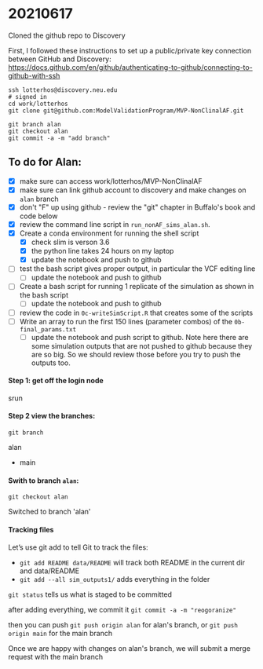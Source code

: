 # 20210617 

Cloned the github repo to Discovery

First, I followed these instructions to set up a public/private key connection between GitHub and Discovery: https://docs.github.com/en/github/authenticating-to-github/connecting-to-github-with-ssh 

```
ssh lotterhos@discovery.neu.edu
# signed in
cd work/lotterhos
git clone git@github.com:ModelValidationProgram/MVP-NonClinalAF.git

git branch alan
git checkout alan
git commit -a -m "add branch"
```

## To do for Alan:
- [x] make sure can access work/lotterhos/MVP-NonClinalAF
- [x] make sure can link github account to discovery and make changes on `alan` branch
- [x] don't "F" up using github - review the "git" chapter in Buffalo's book and code below
- [x] review the command line script in `run_nonAF_sims_alan.sh`. 
- [x] Create a conda environment for running the shell script
    - [x] check slim is verson 3.6
    - [x] the python line takes 24 hours on my laptop
    - [x] update the notebook and push to github
- [ ] test the bash script gives proper output, in particular the VCF editing line
    - [ ] update the notebook and push to github
- [ ] Create a bash script for running 1 replicate of the simulation as shown in the bash script
    - [ ] update the notebook and push to github
- [ ] review the code in `0c-writeSimScript.R` that creates some of the scripts
- [ ] Write an array to run the first 150 lines (parameter combos) of the `0b-final_params.txt`
    - [ ] update the notebook and push script to github. Note here there are some simulation outputs that are not pushed to github because they are so big. So we should review those before you try to push the outputs too.

#### Step 1: get off the login node

srun

#### Step 2 view the branches:

`git branch` 

alan

* main

#### Swith to branch `alan`:

`git checkout alan` 

Switched to branch 'alan'


#### Tracking files

Let’s use git add to tell Git to track the files:
* `git add README data/README` will track both README in the current dir and data/README
* `git add --all sim_outputs1/` adds everything in the folder

`git status` tells us what is staged to be committed

after adding everything, we commit it `git commit -a -m "reogoranize"`

then you can push `git push origin alan` for alan's branch, or  `git push origin main` for the main branch

Once we are happy with changes on alan's branch, we will submit a merge request with the main branch
